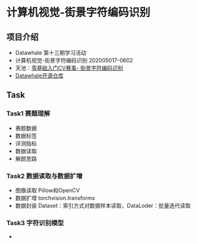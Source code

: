 # 计算机视觉-街景字符编码识别
## 项目介绍
* Datawhale 第十三期学习活动
* 计算机视觉-街景字符编码识别 202005017-0602
* 天池：[零基础入门CV赛事- 街景字符编码识别](https://tianchi.aliyun.com/competition/entrance/531795/information)
* [Datawhale开源仓库](https://github.com/datawhalechina/team-learning/tree/master/03%20%E8%AE%A1%E7%AE%97%E6%9C%BA%E8%A7%86%E8%A7%89/%E8%AE%A1%E7%AE%97%E6%9C%BA%E8%A7%86%E8%A7%89%E5%AE%9E%E8%B7%B5%EF%BC%88%E8%A1%97%E6%99%AF%E5%AD%97%E7%AC%A6%E7%BC%96%E7%A0%81%E8%AF%86%E5%88%AB%EF%BC%89)

## Task
### Task1 赛题理解
* 赛题数据
* 数据标签
* 评测指标
* 数据读取
* 解题思路

### Task2 数据读取与数据扩增
* 图像读取 Pillow和OpenCV
* 数据扩增 torchvision.transforms
* 数据封装 Dataset：索引方式对数据样本读取，DataLoder：批量迭代读取

### Task3 字符识别模型
* 
